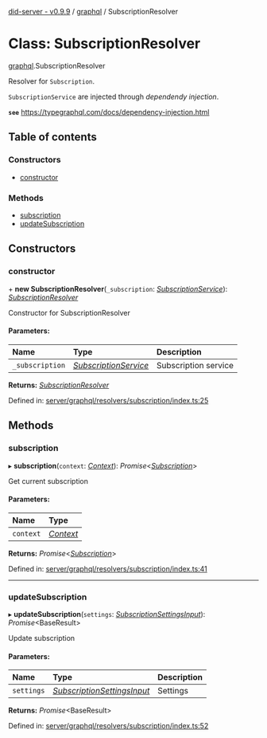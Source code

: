 [did-server - v0.9.9](../README.md) / [graphql](../modules/graphql.md) / SubscriptionResolver

# Class: SubscriptionResolver

[graphql](../modules/graphql.md).SubscriptionResolver

Resolver for `Subscription`.

`SubscriptionService` are injected through
_dependendy injection_.

**`see`** https://typegraphql.com/docs/dependency-injection.html

## Table of contents

### Constructors

- [constructor](graphql.subscriptionresolver.md#constructor)

### Methods

- [subscription](graphql.subscriptionresolver.md#subscription)
- [updateSubscription](graphql.subscriptionresolver.md#updatesubscription)

## Constructors

### constructor

\+ **new SubscriptionResolver**(`_subscription`: [*SubscriptionService*](services.subscriptionservice.md)): [*SubscriptionResolver*](graphql.subscriptionresolver.md)

Constructor for SubscriptionResolver

#### Parameters:

Name | Type | Description |
:------ | :------ | :------ |
`_subscription` | [*SubscriptionService*](services.subscriptionservice.md) | Subscription service    |

**Returns:** [*SubscriptionResolver*](graphql.subscriptionresolver.md)

Defined in: [server/graphql/resolvers/subscription/index.ts:25](https://github.com/Puzzlepart/did/blob/dev/server/graphql/resolvers/subscription/index.ts#L25)

## Methods

### subscription

▸ **subscription**(`context`: [*Context*](graphql_context.context.md)): *Promise*<[*Subscription*](graphql.subscription.md)\>

Get current subscription

#### Parameters:

Name | Type |
:------ | :------ |
`context` | [*Context*](graphql_context.context.md) |

**Returns:** *Promise*<[*Subscription*](graphql.subscription.md)\>

Defined in: [server/graphql/resolvers/subscription/index.ts:41](https://github.com/Puzzlepart/did/blob/dev/server/graphql/resolvers/subscription/index.ts#L41)

___

### updateSubscription

▸ **updateSubscription**(`settings`: [*SubscriptionSettingsInput*](graphql.subscriptionsettingsinput.md)): *Promise*<BaseResult\>

Update subscription

#### Parameters:

Name | Type | Description |
:------ | :------ | :------ |
`settings` | [*SubscriptionSettingsInput*](graphql.subscriptionsettingsinput.md) | Settings    |

**Returns:** *Promise*<BaseResult\>

Defined in: [server/graphql/resolvers/subscription/index.ts:52](https://github.com/Puzzlepart/did/blob/dev/server/graphql/resolvers/subscription/index.ts#L52)
